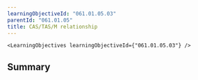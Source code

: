 ```yaml
---
learningObjectiveId: "061.01.05.03"
parentId: "061.01.05"
title: CAS/TAS/M relationship
---
```


```tsx eval
<LearningObjectives learningObjectiveId={"061.01.05.03"} />
```

## Summary
